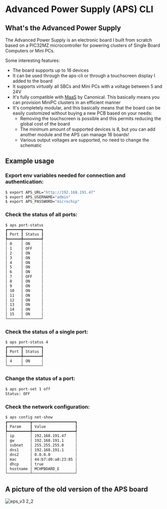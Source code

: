 # Advanced Power Supply (APS) CLI
## What's the Advanced Power Supply
The Advanced Power Supply is an electronic board I built from scratch based on a PIC32MZ microcontroller for powering clusters of Single Board Computers or Mini PCs.

Some interesting features:
* The board supports up to 16 devices
* It can be used through the aps-cli or through a touchscreen display I added to the board
* It supports _virtually_ all SBCs and Mini PCs with a voltage between 5 and 24V
* It's fully compatible with [MaaS](https://maas.io/) by Canonical. This basically means you can provision MiniPC clusters in an efficient manner
* It's completely modular, and this basically means that the board can be easily customized without buying a new PCB based on your needs:
  * Removing the touchscreen is possible and this permits reducing the global cost of the board
  * The minimum amount of supported devices is 8, but you can add another module and the APS can manage 16 boards!
  * Various output voltages are supported, no need to change the schematic

## Example usage
### Export env variables needed for connection and authentication:
```bash
$ export APS_URL="http://192.168.191.47"
$ export APS_USERNAME="admin"
$ export APS_PASSWORD="microchip"
```

### Check the status of all ports:
```bash
$ aps port-status
┏━━━━━━┳━━━━━━━━┓
┃ Port ┃ Status ┃
┡━━━━━━╇━━━━━━━━┩
│ 0    │ ON     │
│ 1    │ OFF    │
│ 2    │ ON     │
│ 3    │ ON     │
│ 4    │ ON     │
│ 5    │ ON     │
│ 6    │ ON     │
│ 7    │ OFF    │
│ 8    │ ON     │
│ 9    │ ON     │
│ 10   │ ON     │
│ 11   │ ON     │
│ 12   │ ON     │
│ 13   │ ON     │
│ 14   │ ON     │
│ 15   │ ON     │
└──────┴────────┘
```

### Check the status of a single port:
```bash
$ aps port-status 4
┏━━━━━━┳━━━━━━━━┓
┃ Port ┃ Status ┃
┡━━━━━━╇━━━━━━━━┩
│ 4    │ ON     │
└──────┴────────┘
```

### Change the status of a port:
```bash
$ aps port-set 1 off
Status: OFF
```

### Check the network configuration:
```bash
$ aps config net-show
┏━━━━━━━━━━┳━━━━━━━━━━━━━━━━━━━┓
┃ Param    ┃ Value             ┃
┡━━━━━━━━━━╇━━━━━━━━━━━━━━━━━━━┩
│ ip       │ 192.168.191.47    │
│ gw       │ 192.168.191.1     │
│ subnet   │ 255.255.255.0     │
│ dns1     │ 192.168.191.1     │
│ dns2     │ 0.0.0.0           │
│ mac      │ 44:b7:d0:a8:23:85 │
│ dhcp     │ true              │
│ hostname │ MCHPBOARD_E       │
└──────────┴───────────────────┘
```
## A picture of the old version of the APS board
![eps_v3 2_2](https://github.com/marino-mrc/aps-cli/assets/1167190/9fd55f41-1324-4f38-ba61-8253e6ca95d8)
